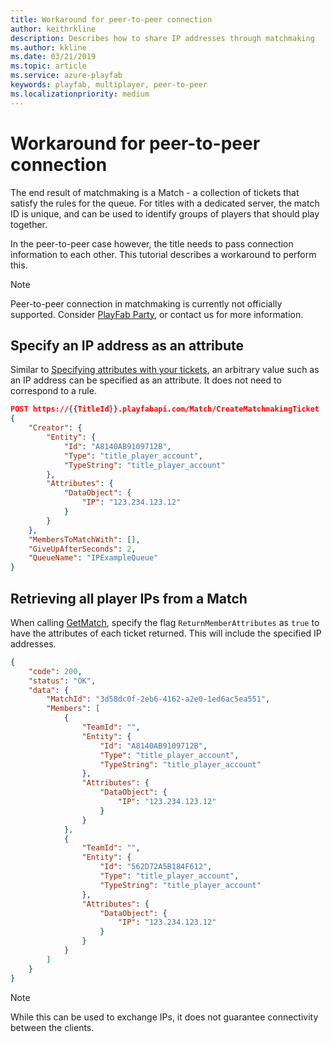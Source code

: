 ```yaml
---
title: Workaround for peer-to-peer connection
author: keithrkline
description: Describes how to share IP addresses through matchmaking
ms.author: kkline
ms.date: 03/21/2019
ms.topic: article
ms.service: azure-playfab
keywords: playfab, multiplayer, peer-to-peer
ms.localizationpriority: medium
---
```


# Workaround for peer-to-peer connection

The end result of matchmaking is a Match - a collection of tickets that satisfy the rules for the queue. For titles with a dedicated server, the match ID is unique, and can be used to identify groups of players that should play together.

In the peer-to-peer case however, the title needs to pass connection information
to each other. This tutorial describes a workaround to perform this.

> [!NOTE]
> Peer-to-peer connection in matchmaking is currently not officially supported. Consider [PlayFab Party](../networking/index.md), or contact us for more information.

## Specify an IP address as an attribute

Similar to [Specifying attributes with your tickets](ticket-attributes.md), an
arbitrary value such as an IP address can be specified as an attribute. It does not need to correspond to a rule.

```json
POST https://{{TitleId}}.playfabapi.com/Match/CreateMatchmakingTicket
{
    "Creator": {
        "Entity": {
            "Id": "A8140AB9109712B",
            "Type": "title_player_account",
            "TypeString": "title_player_account"
        },
        "Attributes": {
            "DataObject": {
                "IP": "123.234.123.12"
            }
        }
    },
    "MembersToMatchWith": [],
    "GiveUpAfterSeconds": 2,
    "QueueName": "IPExampleQueue"
}
```

## Retrieving all player IPs from a Match

When calling
[GetMatch](xref:titleid.playfabapi.com.multiplayer.matchmaking.getmatch), specify the flag `ReturnMemberAttributes` as `true` to have the attributes of each ticket returned. This will include the specified IP addresses.

```json
{
    "code": 200,
    "status": "OK",
    "data": {
        "MatchId": "3d58dc0f-2eb6-4162-a2e0-1ed6ac5ea551",
        "Members": [
            {
                "TeamId": "",
                "Entity": {
                    "Id": "A8140AB9109712B",
                    "Type": "title_player_account",
                    "TypeString": "title_player_account"
                },
                "Attributes": {
                    "DataObject": {
                        "IP": "123.234.123.12"
                    }
                }
            },
            {
                "TeamId": "",
                "Entity": {
                    "Id": "562D72A5B184F612",
                    "Type": "title_player_account",
                    "TypeString": "title_player_account"
                },
                "Attributes": {
                    "DataObject": {
                        "IP": "123.234.123.12"
                    }
                }
            }
        ]
    }
}
```

> [!NOTE]
> While this can be used to exchange IPs, it does not guarantee connectivity between the clients.
